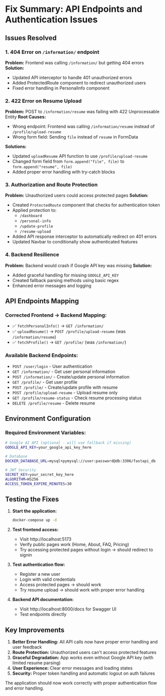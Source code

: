 # Fix Summary: API Endpoints and Authentication Issues

## Issues Resolved

### 1. **404 Error on `/information/` endpoint**
**Problem:** Frontend was calling `/information/` but getting 404 errors
**Solution:** 
- Updated API interceptor to handle 401 unauthorized errors
- Added ProtectedRoute component to redirect unauthorized users
- Fixed error handling in PersonalInfo component

### 2. **422 Error on Resume Upload**
**Problem:** POST to `/information/resume` was failing with 422 Unprocessable Entity
**Root Causes:**
- Wrong endpoint: Frontend was calling `/information/resume` instead of `/profile/upload-resume`
- Wrong form field: Sending `file` instead of `resume` in FormData

**Solutions:**
- Updated `uploadResume` API function to use `/profile/upload-resume`
- Changed form field from `form.append("file", file)` to `form.append("resume", file)`
- Added proper error handling with try-catch blocks

### 3. **Authorization and Route Protection**
**Problem:** Unauthorized users could access protected pages
**Solution:**
- Created `ProtectedRoute` component that checks for authentication token
- Applied protection to:
  - `/dashboard`
  - `/personal-info` 
  - `/update-profile`
  - `/resume-upload`
- Added API response interceptor to automatically redirect on 401 errors
- Updated Navbar to conditionally show authenticated features

### 4. **Backend Resilience**
**Problem:** Backend would crash if Google API key was missing
**Solution:**
- Added graceful handling for missing `GOOGLE_API_KEY`
- Created fallback parsing methods using basic regex
- Enhanced error messages and logging

## API Endpoints Mapping

### Corrected Frontend → Backend Mapping:
- ✅ `fetchPersonalInfo()` → `GET /information/`
- ✅ `uploadResume()` → `POST /profile/upload-resume`  (was `/information/resume`)
- ✅ `fetchProfile()` → `GET /profile/` (was `/information/`)

### Available Backend Endpoints:
- `POST /user/login` - User authentication
- `GET /information/` - Get user personal information
- `POST /information/` - Create/update personal information
- `GET /profile/` - Get user profile
- `POST /profile/` - Create/update profile with resume
- `POST /profile/upload-resume` - Upload resume only
- `GET /profile/resume-status` - Check resume processing status
- `DELETE /profile/resume` - Delete resume

## Environment Configuration

### Required Environment Variables:
```bash
# Google AI API (optional - will use fallback if missing)
GOOGLE_API_KEY=your_google_api_key_here

# Database
DOCKER_DATABASE_URL=mysql+pymysql://user:password@db:3306/fastapi_db

# JWT Security
SECRET_KEY=your_secret_key_here
ALGORITHM=HS256
ACCESS_TOKEN_EXPIRE_MINUTES=30
```

## Testing the Fixes

1. **Start the application:**
   ```bash
   docker-compose up -d
   ```

2. **Test frontend access:**
   - Visit http://localhost:5173
   - Verify public pages work (Home, About, FAQ, Pricing)
   - Try accessing protected pages without login → should redirect to signin

3. **Test authentication flow:**
   - Register a new user
   - Login with valid credentials
   - Access protected pages → should work
   - Try resume upload → should work with proper error handling

4. **Backend API documentation:**
   - Visit http://localhost:8000/docs for Swagger UI
   - Test endpoints directly

## Key Improvements

1. **Better Error Handling:** All API calls now have proper error handling and user feedback
2. **Route Protection:** Unauthorized users can't access protected features
3. **Graceful Degradation:** App works even without Google API key (with limited resume parsing)
4. **User Experience:** Clear error messages and loading states
5. **Security:** Proper token handling and automatic logout on auth failures

The application should now work correctly with proper authentication flow and error handling.
